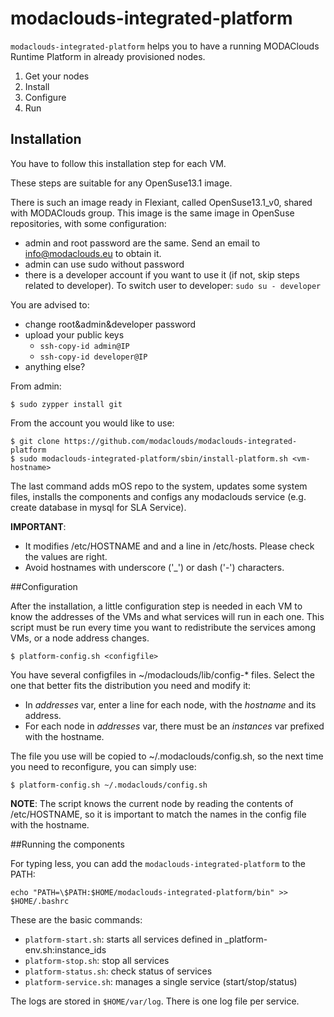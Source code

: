# modaclouds-integrated-platform

`modaclouds-integrated-platform` helps you to have a running MODAClouds Runtime Platform in already 
provisioned nodes.

1. Get your nodes
2. Install
3. Configure
4. Run


## Installation

You have to follow this installation step for each VM.

These steps are suitable for any OpenSuse13.1 image.

There is such an image ready in Flexiant, called OpenSuse13.1_v0, shared with MODAClouds group. This image is the same image in OpenSuse repositories, with some configuration:

* admin and root password are the same. Send an email to info@modaclouds.eu to obtain it.
* admin can use sudo without password
* there is a developer account if you want to use it (if not, skip steps related to developer). To switch user to developer: `sudo su - developer`

You are advised to:

* change root&admin&developer password
* upload your public keys
  * `ssh-copy-id admin@IP`
  * `ssh-copy-id developer@IP`
* anything else?

From admin:

    $ sudo zypper install git
    
From the account you would like to use:

    $ git clone https://github.com/modaclouds/modaclouds-integrated-platform
    $ sudo modaclouds-integrated-platform/sbin/install-platform.sh <vm-hostname>

The last command adds mOS repo to the system, updates some system files, installs the components and configs any modaclouds service (e.g. create database in mysql for SLA Service). 

**IMPORTANT**:

* It modifies /etc/HOSTNAME and and a line in /etc/hosts. Please check the values are right.
* Avoid hostnames with underscore ('\_') or dash ('-') characters.


##Configuration

After the installation, a little configuration step is needed in each VM to know the addresses 
of the VMs and what services will run in each one. This script must be run every time you want to 
redistribute the services among VMs, or a node address changes.

    $ platform-config.sh <configfile>

You have several configfiles in ~/modaclouds/lib/config-\* files. Select the one that better fits the 
distribution you need and modify it:
* In _addresses_ var, enter a line for each node, with the *hostname* and its address.
* For each node in _addresses_ var, there must be an _instances_ var prefixed with the hostname.

The file you use will be copied to ~/.modaclouds/config.sh,
so the next time you need to reconfigure, you can simply use:

    $ platform-config.sh ~/.modaclouds/config.sh

**NOTE**: The script knows the current node by reading the contents of /etc/HOSTNAME, so it is important
to match the names in the config file with the hostname.


##Running the components

For typing less, you can add the `modaclouds-integrated-platform` to the PATH:

    echo "PATH=\$PATH:$HOME/modaclouds-integrated-platform/bin" >> $HOME/.bashrc

These are the basic commands:

* `platform-start.sh`: starts all services defined in \_platform-env.sh:instance\_ids
* `platform-stop.sh`: stop all services 
* `platform-status.sh`: check status of services
* `platform-service.sh`: manages a single service (start/stop/status)

The logs are stored in `$HOME/var/log`. There is one log file per service.


